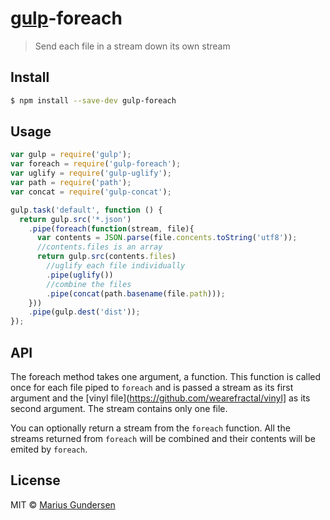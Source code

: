 # [gulp](http://gulpjs.com)-foreach

> Send each file in a stream down its own stream


## Install

```bash
$ npm install --save-dev gulp-foreach
```


## Usage

```js
var gulp = require('gulp');
var foreach = require('gulp-foreach');
var uglify = require('gulp-uglify');
var path = require('path');
var concat = require('gulp-concat');

gulp.task('default', function () {
  return gulp.src('*.json')
    .pipe(foreach(function(stream, file){
      var contents = JSON.parse(file.concents.toString('utf8'));
      //contents.files is an array
      return gulp.src(contents.files)
        //uglify each file individually
        .pipe(uglify())
        //combine the files
        .pipe(concat(path.basename(file.path)));
    }))
    .pipe(gulp.dest('dist'));
});
```


## API

The foreach method takes one argument, a function. This function is called once for each file piped to `foreach` and is passed a stream as its first argument and the [vinyl file](https://github.com/wearefractal/vinyl] as its second argument. The stream contains only one file.

You can optionally return a stream from the `foreach` function. All the streams returned from `foreach` will be combined and their contents will be emited by `foreach`.

## License

MIT © [Marius Gundersen](https://github.com/mariusGundersen)
